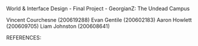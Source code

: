 World & Interface Design - Final Project - GeorgianZ: The Undead Campus

Vincent Courchesne (200619288)
Evan Gentile (200602183)
Aaron Howlett (200609705)
Liam Johnston (200608641)

REFERENCES:

